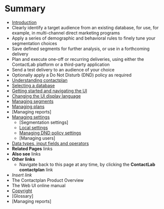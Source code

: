 # Summary

* [Introduction](README.md)
* Clearly identify a target audience from an existing database, for use, for example, in multi-channel direct marketing programs
* Apply a series of demographic and behavioral rules to finely tune your segmentation choices
* Save defined segments for further analysis, or use in a forthcoming delivery
* Plan and execute one-off or recurring deliveries, using either the ContactLab platform or a third-party application
* Send a test delivery to an audience of your choice
* Optionally apply a Do Not Disturb (DND) policy as required
* [Understanding contactplan](UnderstandingContactplan.md)
* [Selecting a database](SelectingADatabase.md)
* [Getting started and navigating the UI](NavigatingUI.md)
* [Changing the UI display language](ChangingLanguage.md)
* [Managing segments](ManagingSegments.md)
* [Managing plans](ManagingPlans.md)
* [Managing reports]
* [Managing settings](ManagingSettings)
   * [Segmentation settings]
   * [Local settings](LocalSettings)
   * [Managing DND policy settings](ManagingDND)
   * [Managing users]
* [Data types, input fields and operators](InputBoxOperators)
* **Related Pages** links
* **Also see** links
* **Other links**
   * Navigate back to this page at any time, by clicking the **ContactLab contactplan** link
* *Insert link*
* The Contactplan Product Overview
* The Web UI online manual
* [Copyright](Copyright)
* [Glossary]
* [Managing reports]

